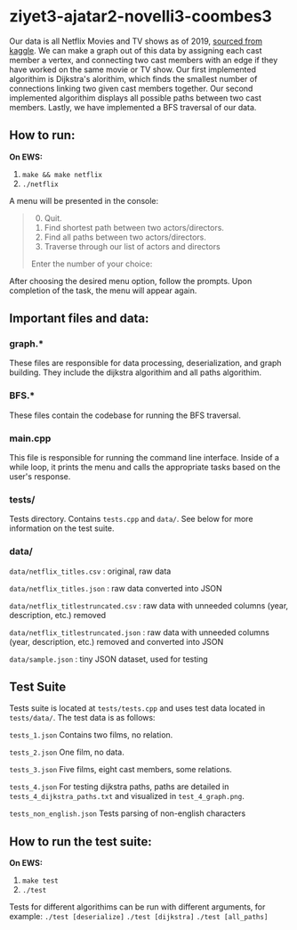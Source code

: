 # ziyet3-ajatar2-novelli3-coombes3

Our data is all Netflix Movies and TV shows as of 2019, [sourced from kaggle](https://www.kaggle.com/shivamb/netflix-shows). We can make a graph out of this data by assigning each cast member a vertex, and connecting two cast members with an edge if they have worked on the same movie or TV show.
Our first implemented algorithim is Dijkstra's alorithim, which finds the smallest number of connections linking two given cast members together. Our second implemented algorithim displays all possible paths between two cast members.
Lastly, we have implemented a BFS traversal of our data.


## How to run:
**On EWS:**
1. `make && make netflix`
2. `./netflix`

A menu will be presented in the console:
>0. Quit.
>1. Find shortest path between two actors/directors.
>2. Find all paths between two actors/directors.
>3. Traverse through our list of actors and directors
>
>Enter the number of your choice: 

After choosing the desired menu option, follow the prompts.
Upon completion of the task, the menu will appear again.

## Important files and data:
### graph.\*
These files are responsible for data processing, deserialization, and graph building. They include the dijkstra algorithim and all paths algorithim.
### BFS.\*
These files contain the codebase for running the BFS traversal.
### main.cpp
This file is responsible for running the command line interface. Inside of a while loop, it prints the menu and calls the appropriate tasks based on the user's response.
### tests/
Tests directory. Contains `tests.cpp` and `data/`. See below for more information on the test suite.
### data/

`data/netflix_titles.csv` : original, raw data 

`data/netflix_titles.json` : raw data converted into JSON 

`data/netflix_titlestruncated.csv` : raw data with unneeded columns (year, description, etc.) removed 

`data/netflix_titlestruncated.json` : raw data with unneeded columns (year, description, etc.) removed and converted into JSON 

`data/sample.json` : tiny JSON dataset, used for testing

## Test Suite
Tests suite is located at `tests/tests.cpp` and uses test data located in `tests/data/`. The test data is as follows:

`tests_1.json` Contains two films, no relation.

`tests_2.json` One film, no data.

`tests_3.json` Five films, eight cast members, some relations.

`tests_4.json` For testing dijkstra paths, paths are detailed in `tests_4_dijkstra_paths.txt` and visualized in `test_4_graph.png`.

`tests_non_english.json` Tests parsing of non-english characters

## How to run the test suite:
**On EWS:**
1. `make test`
2. `./test`

Tests for different algorithims can be run with different arguments, for example:
`./test [deserialize]`
`./test [dijkstra]`
`./test [all_paths]`

